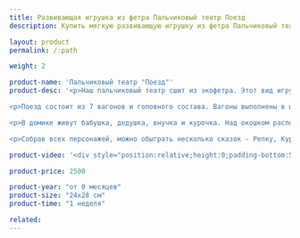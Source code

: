 ```yaml
---
title: Развивающая игрушка из фетра Пальчиковый театр Поезд
description: Купить мягкую развивающую игрушку из фетра Пальчиковый театр Поезд в магазине KiddyTrick

layout: product
permalink: /:path

weight: 2

product-name: 'Пальчиковый театр "Поезд"'
product-desc: '<p>Наш пальчиковый театр сшит из экофетра. Этот вид игрушек позволяет развить у детей воображение - детки от 3 лет уже могут придумывать свои истории и приключения. Малышам же будет интересно наблюдать за яркими пальчиковыми зверятами - с нашими игрушками можно отвлечь кроху от неприятных ощущений на приеме у врача, или привлечь внимание на фотосессии.</p>

<p>Поезд состоит из 7 вагонов и головного состава. Вагоны выполнены в цветах радуги. На каждом нашита определенная еда для зверей - можно поиграть в “кто что ест”. Вагоны соединяются различными застежками - пуговка, фастекс, кнопка, магнит, липучка, шнуровка и ремешок. Все колесики крутятся.</p>

<p>В домике живут бабушка, дедушка, внучка и курочка. Над окошком расположилась полочка с бабушкиными запасами вкусностей.</p>

<p>Собрав всех персонажей, можно обыграть несколько сказок - Репку, Курочку Рябу, Красную Шапочку, Теремок, Звери в яме, Колобок и другие. Нужно лишь добавить чуточку фантазии, узнать с малышом, каких деталей и героев не хватает для той или иной сказки, и придумать вместе с ним решение.</p>'

product-video: '<div style="position:relative;height:0;padding-bottom:56.25%"><iframe src="https://www.youtube.com/embed/jbVzDgZSyok?ecver=2" width="640" height="360" frameborder="0" style="position:absolute;width:100%;height:100%;left:0" allowfullscreen></iframe></div>'

product-price: 2500

product-year: "от 0 месяцев"
product-size: "24х28 см"
product-time: "1 неделя"

related:
---
```

	